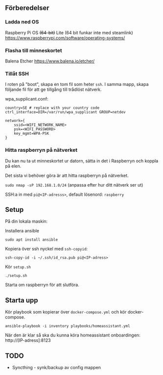 ## Förberedelser

### Ladda ned OS

Raspberry Pi OS ~~(64-bit)~~ Lite (64 bit funkar inte med steamlink)
https://www.raspberrypi.com/software/operating-systems/

### Flasha till minneskortet

Balena Etcher
https://www.balena.io/etcher/

### Tillåt SSH

I roten på "boot", skapa en tom fil som heter `ssh`.
I samma mapp, skapa följande fil för att ge tillgång till trådlöst nätverk.

wpa_supplicant.conf:

```
country=SE # replace with your country code
ctrl_interface=DIR=/var/run/wpa_supplicant GROUP=netdev

network={
	ssid=<WIFI_NETWORK_NAME>
	psk=<WIFI_PASSWORD>
	key_mgmt=WPA-PSK
}
```

### Hitta raspberryn på nätverket

Du kan nu ta ut minneskortet ur datorn, sätta in det i Raspberryn och koppla på elen.

Det sista vi behöver göra är att hitta raspberryn på nätverket.

`sudo nmap -sP 192.168.1.0/24`
(anpassa efter hur ditt nätverk ser ut)

SSH:a in med `pi@<IP-adresss>`, default lösenord: `raspberry`

## Setup

På din lokala maskin:

Installera ansible

```
sudo apt install ansible
```

Kopiera över ssh nyckel med `ssh-copyid`:

```
ssh-copy-id -i ~/.ssh/id_rsa.pub pi@<IP-adress>
```

Kör `setup.sh`

```
./setup.sh
```

Starta om raspberryn för att slutföra.

## Starta upp

Kör playbook som kopierar över `docker-compose.yml` och kör docker-compose.

```
ansible-playbook -i inventory playbooks/homeassistant.yml
```

När den är klar så ska du kunna köra homeassistant onboardingen: http://[IP-adress]:8123

## TODO

- Syncthing - synk/backup av config mappen
